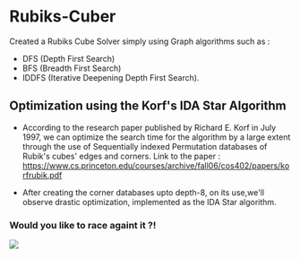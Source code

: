 # Rubiks-Cuber
Created a Rubiks Cube Solver simply using Graph algorithms such as :
* DFS (Depth First Search)
* BFS (Breadth First Search) 
* IDDFS (Iterative Deepening Depth First Search).

## Optimization using the Korf's IDA Star Algorithm

* According to the research paper published by Richard E. Korf in July 1997, we can optimize the search time
for the algorithm by a large extent through the use of Sequentially indexed Permutation databases of 
Rubik's cubes' edges and corners.
Link to the paper : https://www.cs.princeton.edu/courses/archive/fall06/cos402/papers/korfrubik.pdf

* After creating the corner databases upto depth-8, on its use,we'll observe drastic optimization, implemented as the IDA Star algorithm.

### Would you like to race againt it ?!
![](rubiks-cube.gif)
